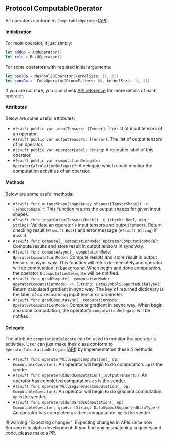 ## Protocol ComputableOperator
All operators conform to `ComputableOperator`([API](http://serrano-lib.org/docs/latest/api/Protocols/ComputableOperator.html)).

#### Initialization
For most operator, it just simply:
```swift
let addOp = AddOperator()
let relu = ReLUOperator()
```

For some operators with required initial arguments:
```swift
let poolOp = MaxPool2DOperator(kernelSize: [2, 2])
let convOp =  ConvOperator2D(numFilters: 64, kernelSize: [3, 3])
```

If you are not sure, you can check [API reference](http://serrano-lib.org/docs/latest/api/) for more details of each operator.

#### Attributes
Below are some useful attributes:

- `#!swift public var inputTensors: [Tensor]`: The list of input tensors of an operator.
- `#!swift public var outputTensors: [Tensor]`: The list of output tensors of an operator.
- `#!swift public var operatorLabel: String`: A readable label of this operator.
- `#!swift public var computationDelegate: OperatorCalculationDelegate?`: 
	A delegate which could monitor the computation activities of an operator.

#### Methods
Below are some useful methods:

- `#!swift func outputShape(shapeArray shapes:[TensorShape]) -> [TensorShape]?`:
	This function returns the output shapes for given input shapes.
- `#!swift func inputOutputTensorsCheck() -> (check: Bool, msg: String)`:
	Validate an operator's input tensors and output tensors. Return checking result (`#!swift Bool`)
	and error message (`#!swift String`) if invalid.
- `#!swift func compute(_ computationMode: OperatorComputationMode)`:
	Compute results and store result in output tensors in sync way.
- `#!swift func computeAsync(_ computationMode: OperatorComputationMode)`:
	Compute results and store result in output tensors in async way.
	This function will return immediately and operator will do computation in background.
	When begin and done computation, the operator's `computationDelegate` will be notified.
- `#!swift func gradCompute(_ computationMode: OperatorComputationMode) -> [String: DataSymbolSupportedDataType]`:
	Return calculated gradient in sync way.
	The key of returned dictionary is the label of corresponding input tensor or parameter.
- `#!swift func gradComputAsync(_ computationMode: OperatorComputationMode)`:
	Compute gradient in async way. When begin and done computation, the operator's `computationDelegate` will be notified.

#### Delegate
The attribute `computationDelegate` can be used to monitor the operator's activities.
User can just make their class conform to `OperatorCalculationDelegate`([API](http://serrano-lib.org/docs/latest/api/Protocols/OperatorCalculationDelegate.html)) by implementation these 4 methods:

- `#!swift func operatorWillBeginComputation(_ op: ComputableOperator)`:
	An operator will begin to do computation. `op` is the sender.
- `#!swift func operatorDidEndComputation(_:outputTensors:)`:
	An operator has completed computation. `op` is the sender.
- `#!swift func operatorWillBeginGradsComputation(_ op: ComputableOperator)`:
	An operator will begin to do gradient computation. `op` is the sender.
- `#!swift func operatorDidEndGradsComputation(_ op: ComputableOperator, grads: [String: DataSymbolSupportedDataType])`:
	An operator has completed gradient computation. `op` is the sender.

!!! warning "Expecting changes":
	Expecting changes in APIs since now Serrano is in alpha development.
	If you find any mismatching in guides and code, please make a PR.
